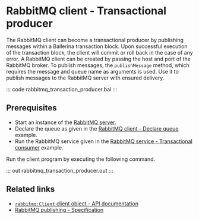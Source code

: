 # RabbitMQ client - Transactional producer

The RabbitMQ client can become a transactional producer by publishing messages within a Ballerina transaction block. Upon successful execution of the transaction block, the client will commit or roll back in the case of any error. A RabbitMQ client can be created by passing the host and port of the RabbitMQ broker. To publish messages, the `publishMessage` method, which requires the message and queue name as arguments is used. Use it to publish messages to the RabbitMQ server with ensured delivery.

::: code rabbitmq_transaction_producer.bal :::

## Prerequisites
- Start an instance of the [RabbitMQ server](https://www.rabbitmq.com/download.html).
- Declare the queue as given in the [RabbitMQ client - Declare queue](/learn/by-example/rabbitmq-queue-declare/) example.
- Run the RabbitMQ service given in the [RabbitMQ service - Transactional consumer](/learn/by-example/rabbitmq-transaction-consumer/) example.

Run the client program by executing the following command.

::: out rabbitmq_transaction_producer.out :::

## Related links
- [`rabbitmq:Client` client object - API documentation](https://lib.ballerina.io/ballerinax/rabbitmq/latest/clients/Client)
- [RabbitMQ publishing - Specification](https://github.com/ballerina-platform/module-ballerinax-rabbitmq/blob/master/docs/spec/spec.md#5-publishing)
